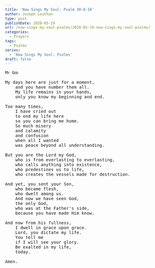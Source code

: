 ```yaml
---
title: 'Now Sings My Soul: Psalm 30:8-10'
author: Joseph Louthan
type: post
publishDate: 2020-05-19
url: /now-sings-my-soul-psalms/2020-05-19-now-sings-my-soul-psalms/
categories:
  - Prayers
tags:
  - Psalms
series:
  - 'Now Sings My Soul: Psalms'
draft: false
---
```

<pre>
<div style="font-variant: small-caps;">My God</div>
My days here are just for a moment,
	and you have number them all.
	My life remains in your hands,
	only you know my beginning and end.
	
Too many times,
	I have cried out
	to end my life here
	so you can bring me home.
	So much misery
	and calamity
	and confusion
	when all I wanted
	was peace beyond all understanding.
	
But you are the Lord my God,
	who is from everlasting to everlasting,
	who calls anything into existence,
	who predestines us to life,
	who creates the vessels made for destruction.
	
And yet, you sent your Son,
	who became flesh,
	who dwelt among us.
	And now we have seen God,
	the only God,
	who was at the Father's side,
	because you have made Him know.
	
And now from his fullness,
	I dwell in grace upon grace.
	Lord, you dictate my life.
	You tell me
	if I will see your glory.
	Be exalted in my life,
	today.
	
Amen.

</pre>
